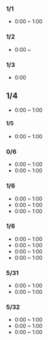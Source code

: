 ### 1/1
- 0:00 ~ 1:00

### 1/2
- 0:00 ~

### 1/3
- 0:00

## 1/4
- 0:00 ~ 1:00

#### 1/5
- 0:00 ~ 1:00

### 0/6
- 0:00 ~ 1:00
- 0:00 ~ 1:00

### 1/6
- 0:00 ~ 1:00
- 0:00 ~ 1:00
- 0:00 ~ 1:00

### 1/6
- 0:00 ~ 1:00
- 0:00 ~ 1:00
- 0:00 ~ 1:00
- 0:00 ~ 1:00

### 5/31
- 0:00 ~ 1:00
- 0:00 ~ 1:00

### 5/32
- 0:00 ~ 1:00
- 0:00 ~ 1:00
- 0:00 ~ 1:00